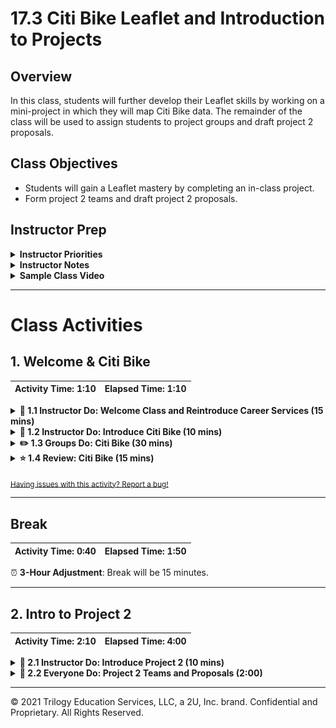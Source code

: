 # 17.3 Citi Bike Leaflet and Introduction to Projects

## Overview

In this class, students will further develop their Leaflet skills by working on a mini-project in which they will map Citi Bike data. The remainder of the class will be used to assign students to project groups and draft project 2 proposals.

## Class Objectives

* Students will gain a Leaflet mastery by completing an in-class project.
* Form project 2 teams and draft project 2 proposals.

## Instructor Prep

<details>
    <summary><strong>Instructor Priorities</strong></summary>

* Students should have the time to further develop their Leaflet skills by creating a map of all of the Citi Bike Stations in New York.

</details>

<details>
    <summary><strong>Instructor Notes</strong></summary>

* Your project week may have been shifted due to a holiday. This means that students will have less time to work on projects today.

  * It may be helpful to remind students that there are office hours before and after class that may be used for extended project work.

  * Alternatively they may coordinate with team members to work on their projects outside of class.

* At the start of class you will be reintroducing students to the Career Services support that is available to them during their job search. If possible, take a moment to go through the [short slideshow](https://docs.google.com/presentation/d/18inCMR9TB47q3yEY-YflqA-96cBqXheM9X0BrD0Gk9Y/edit#slide=id.p7) at the start of class.

* A large portion of time during the beginning of class is dedicated to students working on a Leaflet project. During that time, make sure TAs and yourself are walking around offering assistance to students who are stuck.

* Be sure to keep your unique Mapbox API token nearby; the provided code does not include an active token for today's activity.

* The final part of today's class will be used to form project 2 groups and draft the project 2 proposals. This will be a great chance for students to finalize any last minutes questions before they start projects.

* Please reference our [Student FAQ](../../../05-Instructor-Resources/README.md#unit-17-geojson-and-leaflet) for answers to questions frequently asked by students of this program. If you have any recommendations for additional questions, feel free to log an issue or a pull request with your desired additions.

</details>

<details>
    <summary><strong>Sample Class Video</strong></summary>

* To view an example class lecture visit (Note video may not reflect latest lesson plan): [Class Video](https://codingbootcamp.hosted.panopto.com/Panopto/Pages/Viewer.aspx?id=a954dd44-5a1f-4d2b-ad6e-a87500f73c41)

</details>

- - -

# Class Activities

## 1. Welcome & Citi Bike

| Activity Time:       1:10 |  Elapsed Time:      1:10  |
|---------------------------|---------------------------|

<details>
    <summary><strong>📣 1.1 Instructor Do: Welcome Class and Reintroduce Career Services (15 mins)</strong></summary>

* Welcome the class and ask them to raise their hand if they are actively engaged in or intend to engage in a job search by the end of the program.

* Open the [slideshow](https://docs.google.com/presentation/d/1ghcXr2lt8-YJpmAhB-5bRH89hnDmh70lUkuOD-DC6jk/edit?usp=sharing) and use slides 1 and 2 while welcoming the class and slides 3 - 9 to cover career services.

* Remind the class that, now that they are over two-thirds of the way through the program, this is a great time to start thinking about their job search and engaging with the many Career Services options provided as part of the program.

* If there are any questions, advise students to reach out to their Student Success Manager.

</details>

<details>
    <summary><strong>📣 1.2 Instructor Do: Introduce Citi Bike (10 mins)</strong></summary>

* Open the [slideshow](https://docs.google.com/presentation/d/1ghcXr2lt8-YJpmAhB-5bRH89hnDmh70lUkuOD-DC6jk/edit?usp=sharing) and use slides 10 - 12 to go over this lesson with the class.

* Inform students that they'll be utilizing the Citi Bike API to create a Leaflet map displaying locations of Citi Bike Stations in New York. There are two versions of the activity, a basic version and a more advanced version, which will require two datasets from separate Citi Bike API endpoints. At a minimum, students should work to complete a basic version.

* Open the [Stu_Citi_Bike_Basic_Solved](Activities/01-Stu_CitiBike_Leaflet/Solved/Basic/index.html) then in terminal run `python -m http.server` and navigate to [http://127.0.0.1:8000/](http://127.0.0.1:8000/) in the browser to show students the basic version of the map made using only the first dataset.

  ![Citi Bike Basic](Images/44-Citibike_basic.png)

  * Point out the following:

    1. Each marker is placed at the latitude and longitude returned by the request.

    2. When a marker is clicked, a popup appears displaying the station name and capacity.

* Take a moment to show students the response given back by the [Citi Bike API Station Information Endpoint](https://gbfs.citibikenyc.com/gbfs/en/station_information.json) used to create this map. Be sure to mention the following:

  1. This data is **not** GeoJSON because it doesn't include any features.

  2. This response does, however, include the longitude and latitude for each bike station, which is what we'll use to place our markers.

  3. The response also includes other useful information, such as the `name`, `station_id`, and `capacity` of each bike station.

  4. Go back and forth between this data and the map to illustrate how the returned data is being used.

* After answering any questions about the basic version of the map, shut down the server, open up [Stu_Citi_Bike_Adanced_Solved](Activities/01-Stu_CitiBike_Leaflet/Solved/Advanced/index.html) and restart the server with `python -m http.server`. Navigate to to [http://127.0.0.1:8000/](http://127.0.0.1:8000/) and show the class the advanced version of the map they will be working towards. Be sure to highlight the following functionality:

  1. This solution groups markers into layers according to station status, e.g. "Out of Order", "Coming Soon", or "Empty".

  2. Using a Leaflet plugin, different custom markers are used for each status group.

  3. Similar to the first example, when a marker is clicked, a popup appears. Additionally, we see the number of bikes available at each station along with the station name and total capacity.

  4. This version of the activity uses a map legend to display quantities of markers of each status, as well as their colors and the last time the API was updated.

  5. Stress that students complete the basic version of the activity before moving on to this more advanced version.

  ![Citibike](Images/44-Citibike_advanced.png)

* Remind students that they'll need to perform a second API call in order to obtain all of the data needed to build this advanced map. The first was the [Citi Bike API Station Information Endpoint](https://gbfs.citibikenyc.com/gbfs/en/station_information.json), which we demonstrated with the basic map.

* Now show students the response given back by the [Citi Bike API Station Status Endpoint](https://gbfs.citibikenyc.com/gbfs/en/station_status.json). Be sure to highlight the following:

  1. This endpoint provides information about the status of each bike station, including the number of bikes available and whether or not the station is currently installed and renting bikes.

  2. This endpoint does not, however, provide coordinates for each bike station. This must still be obtained from the first endpoint we discussed, the [Citi Bike API Station Information Endpoint](https://gbfs.citibikenyc.com/gbfs/en/station_information.json).

  3. The stations in both API responses have corresponding `station_id` properties. This should make it easier to match up and utilize data in both datasets.

* Students are encouraged to get creative with this activity. This could mean using a different type of base map or using vector layers instead of markers.

* Explain that all of these instructions as well as additional suggestions in [Stu_Citi_Bike_Unsolved](Activities/01-Stu_CitiBike_Leaflet/Unsolved).

* Remind students that they will need their unique Mapbox API Tokens for this activity.

</details>

<details>
    <summary><strong>✏️ 1.3 Groups Do: Citi Bike (30 mins)</strong></summary>

* Open the [slideshow](https://docs.google.com/presentation/d/1ghcXr2lt8-YJpmAhB-5bRH89hnDmh70lUkuOD-DC6jk/edit?usp=sharing) and use slides 13 - 16 to present this activity to the class.

* In this activity, students will be working with the Citi Bike API in groups to build a map of all the Citi Bike Stations and their statuses.

* **Instructions:** [README](Activities/01-Stu_CitiBike_Leaflet/README.md)

</details>

<details>
    <summary><strong>⭐ 1.4 Review: Citi Bike (15 mins)</strong></summary>

* Open the [slideshow](https://docs.google.com/presentation/d/1ghcXr2lt8-YJpmAhB-5bRH89hnDmh70lUkuOD-DC6jk/edit?usp=sharing) and leave slide 17 open while reviewing the activity.

* Send out [Stu_Citi_Bike_Solved](Activities/01-Stu_CitiBike_Leaflet/Solved) and go over the solutions as a class.

* Let students know that this was an ambitious project to attempt to fully complete in the allotted time, but would have been good practice with Leaflet and traversing data structures with JavaScript. Encourage them to continue working on it outside of class, if they have not already finished, as it would make for an impressive addition to their portfolios.

* Answer any further questions about the solution.

</details>

<sub>[Having issues with this activity? Report a bug!](https://bit.ly/3aRRHQ9)</sub>

- - -

## Break

| Activity Time:       0:40 |  Elapsed Time:      1:50  |
|---------------------------|---------------------------|

⏰ **3-Hour Adjustment**: Break will be 15 minutes.

- - -

## 2. Intro to Project 2

| Activity Time:       2:10 |  Elapsed Time:      4:00  |
|---------------------------|---------------------------|

<details>
    <summary><strong>📣 2.1 Instructor Do: Introduce Project 2 (10 mins)</strong></summary>

* **Files:**

* Open the [slideshow](https://docs.google.com/presentation/d/1ghcXr2lt8-YJpmAhB-5bRH89hnDmh70lUkuOD-DC6jk/edit?usp=sharing) and use slides 19 - 27 to present the guidelines of the project. 

</details>

<details>
    <summary><strong>🎉 2.2 Everyone Do: Project 2 Teams and Proposals (2:00)</strong></summary>

* ⏰**3-Hour Adjustment**: If today's class is on a weekday, reduce the project work time to **1 hour and 25 minutes**.

* Open the [slideshow](https://docs.google.com/presentation/d/1ghcXr2lt8-YJpmAhB-5bRH89hnDmh70lUkuOD-DC6jk/edit?usp=sharing) and leave slide 28 open. The remainder of the class will be used to assign project 2 teams of 4 students and allow students to brainstorm and draft their project 2 proposals.

</details>

- - -

© 2021 Trilogy Education Services, LLC, a 2U, Inc. brand. Confidential and Proprietary. All Rights Reserved.
